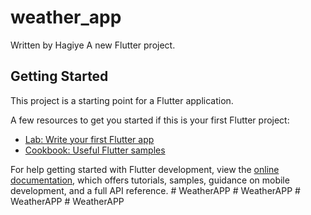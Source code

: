# weather_app
Written by Hagiye
A new Flutter project.

## Getting Started

This project is a starting point for a Flutter application.

A few resources to get you started if this is your first Flutter project:

- [Lab: Write your first Flutter app](https://docs.flutter.dev/get-started/codelab)
- [Cookbook: Useful Flutter samples](https://docs.flutter.dev/cookbook)

For help getting started with Flutter development, view the
[online documentation](https://docs.flutter.dev/), which offers tutorials,
samples, guidance on mobile development, and a full API reference.
#   W e a t h e r A P P 
 
 #   W e a t h e r A P P 
 
 #   W e a t h e r A P P 
 
 #   W e a t h e r A P P 
 
 
